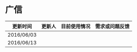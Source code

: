 # 广信

| 更新时间 | 更新人 | 目前使用情况 | 需求或问题反馈 |
| --- | --- | --- | --- |
| 2016/06/03 |  |  |  |
| 2016/06/13 |  |  |  |
